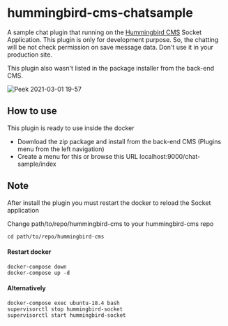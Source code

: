 # hummingbird-cms-chatsample
A sample chat plugin that running on the <a href="https://github.com/mvanvu/hummingbird-cms" target="_blank">Hummingbird CMS</a> Socket Application. 
This plugin is only for development purpose. So, the chatting will be not check permission on save message data. Don't use it in your production site.

This plugin also wasn't listed in the package installer from the back-end CMS.

![Peek 2021-03-01 19-57](https://user-images.githubusercontent.com/5796168/109500285-a4b05700-7ac8-11eb-93b8-d0dece392c5c.gif)

## How to use
This plugin is ready to use inside the docker
- Download the zip package and install from the back-end CMS (Plugins menu from the left navigation)
- Create a menu for this or browse this URL localhost:9000/chat-sample/index

## Note
After install the plugin you must restart the docker to reload the Socket application

Change path/to/repo/hummingbird-cms to your hummingbird-cms repo

```shell script
cd path/to/repo/hummingbird-cms
```

#### Restart docker
```shell script
docker-compose down
docker-compose up -d
```

#### Alternatively
```shell script
docker-compose exec ubuntu-18.4 bash
supervisorctl stop hummingbird-socket
supervisorctl start hummingbird-socket
```